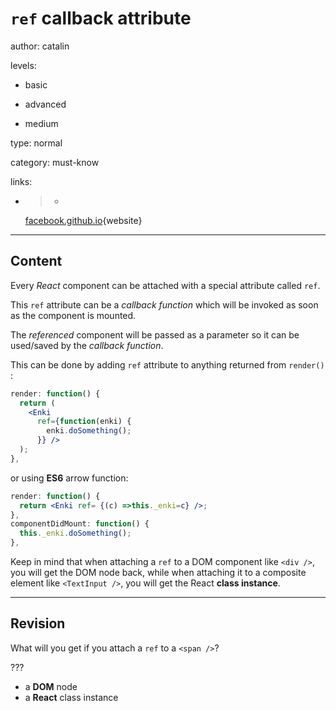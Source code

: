 # `ref` callback attribute
author: catalin

levels:

  - basic

  - advanced

  - medium

type: normal

category: must-know

links:

  - >-
    [facebook.github.io](https://facebook.github.io/react/docs/more-about-refs.html#the-ref-callback-attribute){website}

---
## Content

Every *React* component can be attached with a special attribute called `ref`. 

This `ref` attribute can be a *callback function* which will be invoked as soon as the component is mounted.

The *referenced* component will be passed as a parameter so it can be used/saved by the *callback function*.

This can be done by adding `ref` attribute to anything returned from `render()` :
```jsx
render: function() {
  return (
    <Enki 
      ref={function(enki) {
        enki.doSomething();
      }} />
  );
},
```
or using **ES6** arrow function:
```jsx
render: function() {
  return <Enki ref= {(c) =>this._enki=c} />;
},
componentDidMount: function() {
  this._enki.doSomething();
},
```

Keep in mind that when attaching a `ref` to a DOM  component like `<div />`, you will get the DOM node back, while when attaching it to a composite element like `<TextInput />`, you will get the React **class instance**.

---
## Revision

What will you get if you attach a `ref` to a `<span />`?

???

* a **DOM** node
* a **React** class instance